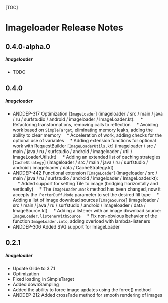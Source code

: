 [TOC]
# Imageloader Release Notes
## 0.4.0-alpha.0
##### Imageloader
* TODO
## 0.4.0
##### Imageloader
* ANDDEP-317 Optimization [`ImageLoader`] (imageloader / src / main / java / ru / surfstudio / android / imageloader / ImageLoader.kt):
    * Refactoring transformations, removing calls to reflection
    * Avoiding work based on `SimpleTarget`, eliminating memory leaks, adding the ability to clear memory
    * Acceleration of work, adding checks for the optional use of variables
    * Adding extension functions for optional work with RequestBuilder [`ImageLoaderUtils.kt`] (imageloader / src / main / java / ru / surfstudio / android / imageloader / util / ImageLoaderUtils.kt)
    * Adding an extended list of caching strategies [`CacheStrategy`] (imageloader / src / main / java / ru / surfstudio / android / imageloader / data / CacheStrategy.kt)
* ANDDEP-442 Functional extension [`ImageLoader`] (imageloader / src / main / java / ru / surfstudio / android / imageloader / ImageLoader.kt):
    * Added support for setting Tile to image (bridging horizontally and vertically)
    * The `ImageLoader.mask` method has been changed, now it accepts the` PorterDuff.Mode` parameter to set the desired fill type
    * Adding a list of image download sources [`ImageSource`] (imageloader / src / main / java / ru / surfstudio / android / imageloader / data / ImageSource.kt)
    * Adding a listener with an image download source: `ImageLoader.listenerWithSource`
    * Fix non-obvious behavior of the function `ImageLoader.into`, adding overload with lambda-listeners
* ANDDEP-306 Added SVG support for ImageLoader
## 0.2.1
##### Imageloader
* Update Glide to 3.7.1
* Optimization
* Fixed loading in SimpleTarget
* Added downSampling
* Added the ability to force image updates using the force() method
* ANDDEP-212 Added crossFade method for smooth rendering of images